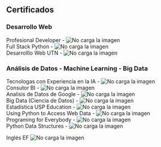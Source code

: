 <h2>Certificados</h2>

<h3>Desarrollo Web</h3>

Profesional Developer - ![No carga la imagen](https://github.com/ruizrlaurap0704/Certificados/blob/main/Desarrollo%20Web%20Digital%20House.jpg)<br>
Full Stack Python - ![No carga la imagen](https://github.com/ruizrlaurap0704/Certificados/blob/main/Full%20Stack%20Python%20Ruiz%20Laura.jpg)<br>
Desarrolllo Web UTN - ![No carga la imagen](https://github.com/ruizrlaurap0704/Certificados/blob/main/DesarolloWebUTN.jpg)<br>


<h3>Análisis de Datos - Machine Learning - Big Data</h3>

Tecnologas con Experiencia en la IA - ![No carga la imagen](https://github.com/ruizrlaurap0704/Certificados/blob/main/tecnologas%20en%20IA.jpg)<br>
Consutor BI - ![No carga la imagen](https://github.com/ruizrlaurap0704/Certificados/blob/main/Consultor%20BI.jpg)<br>
Analisis de Datos de Google - ![No carga la imagen](https://github.com/ruizrlaurap0704/Certificados/blob/main/Analista%20de%20Datos%20de%20Google.jpg)<br>
Big Data (Ciencia de Datos) - ![No carga la imagen](https://github.com/ruizrlaurap0704/Certificados/blob/main/Big%20Data%20Ruiz%20Laura.jpg)<br>
Estadística USP Education - ![No carga la imagen](https://github.com/ruizrlaurap0704/Certificados/blob/main/Estadistica%20Capitulo%20General%20USP%20NF%201010.jpg)<br>
Using Python to Access Web Data - ![No carga la imagen](https://github.com/ruizrlaurap0704/Certificados/blob/main/Using%20Python%20to%20Access%20Web%20Data.jpg)<br>
Programing for Everybody - ![No carga la imagen](https://github.com/ruizrlaurap0704/Certificados/blob/main/Python%20Getting%20Start.jpg)<br>
Python Data Structures - ![No carga la imagen](https://github.com/ruizrlaurap0704/Certificados/blob/main/Python%20Data%20Structures.jpg)<br>

Inglés EF ![No carga la imagen](https://github.com/ruizrlaurap0704/Certificados/blob/main/EF%20SET%20Certificate.jpg)<br>
